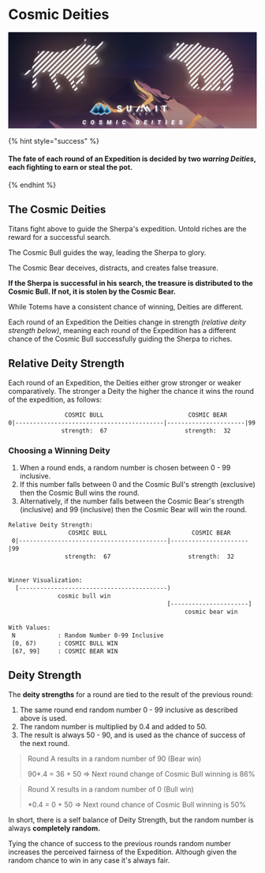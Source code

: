 # Cosmic Deities

![](<../.gitbook/assets/DEITIES Masthead (1).jpg>)

{% hint style="success" %}
#### The fate of each round of an Expedition is decided by two _warring Deities_, each fighting to earn or steal the pot.
{% endhint %}

## The Cosmic Deities

Titans fight above to guide the Sherpa's expedition. Untold riches are the reward for a successful search.

The Cosmic Bull guides the way, leading the Sherpa to glory.

The Cosmic Bear deceives, distracts, and creates false treasure.

**If the Sherpa is successful in his search, the treasure is distributed to the Cosmic Bull. If not, it is stolen by the Cosmic Bear.**

While Totems have a consistent chance of winning, Deities are different.

Each round of an Expedition the Deities change in strength _(relative deity strength below)_, meaning each round of the Expedition has a different chance of the Cosmic Bull successfully guiding the Sherpa to riches.

## Relative Deity Strength

Each round of an Expedition, the Deities either grow stronger or weaker comparatively. The stronger a Deity the higher the chance it wins the round of the expedition, as follows:

```
                COSMIC BULL                        COSMIC BEAR
0|------------------------------------------|----------------------|99
               strength:  67                      strength:  32             
```

### Choosing a Winning Deity

1. When a round ends, a random number is chosen between 0 - 99 inclusive.
2. If this number falls between 0 and the Cosmic Bull's strength (exclusive) then the Cosmic Bull wins the round.
3. Alternatively, if the number falls between the Cosmic Bear's strength (inclusive) and 99 (inclusive) then the Cosmic Bear will win the round.

```
Relative Deity Strength:
                 COSMIC BULL                        COSMIC BEAR
 0|------------------------------------------|----------------------|99
                strength:  67                      strength:  32    

               
Winner Visualization:               
  [------------------------------------------)
              cosmic bull win
                                             [----------------------]
                                                  cosmic bear win
               
With Values:               
 N            : Random Number 0-99 Inclusive
 [0, 67)      : COSMIC BULL WIN
 [67, 99]     : COSMIC BEAR WIN
```

## Deity Strength

The **deity strengths** for a round are tied to the result of the previous round:

1. The same round end random number 0 - 99 inclusive as described above is used.
2. The random number is multiplied by 0.4 and added to 50.
3. The result is always 50 - 90, and is used as the chance of success of the next round.

> Round A results in a random number of 90 (Bear win)
>
> &#x20;90\*.4 = 36 + 50 => Next round change of Cosmic Bull winning is 86%

> Round X results in a random number of 0 (Bull win)
>
> \*0.4 = 0 + 50 => Next round chance of Cosmic Bull winning is 50%

In short, there is a self balance of Deity Strength, but the random number is always **completely random.**

Tying the chance of success to the previous rounds random number increases the perceived fairness of the Expedition.  Although given the random chance to win in any case it's always fair. &#x20;
